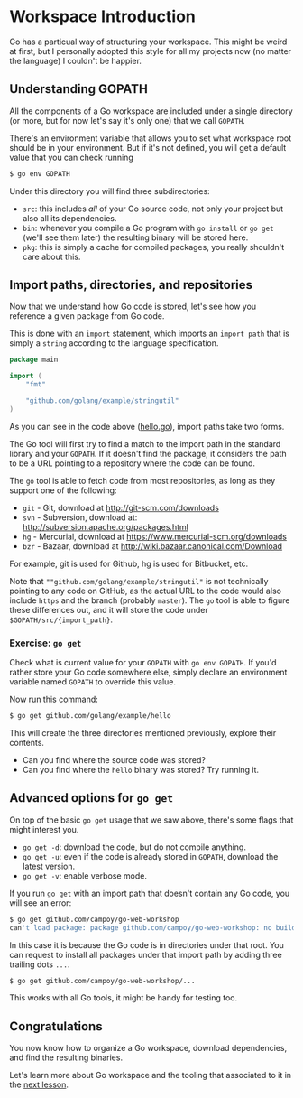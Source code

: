 # Workspace Introduction

Go has a particual way of structuring your workspace. This might be weird at first,
but I personally adopted this style for all my projects now (no matter the language)
I couldn't be happier.

## Understanding GOPATH

All the components of a Go workspace are included under a single directory
(or more, but for now let's say it's only one) that we call `GOPATH`.

There's an environment variable that allows you to set what workspace root
should be in your environment. But if it's not defined, you will get a default
value that you can check running

```bash
$ go env GOPATH
```

Under this directory you will find three subdirectories:

- `src`: this includes *all* of your Go source code, not only your project but also all its dependencies.
- `bin`: whenever you compile a Go program with `go install` or `go get` (we'll see them later) the resulting binary will be stored here.
- `pkg`: this is simply a cache for compiled packages, you really shouldn't care about this.

## Import paths, directories, and repositories

Now that we understand how Go code is stored, let's see how you reference a given
package from Go code.

This is done with an `import` statement, which imports an `import path` that is
simply a `string` according to the language specification.

[embedmd]:# (../../vendor/github.com/golang/example/hello/hello.go /package main/ /\)/)
```go
package main

import (
	"fmt"

	"github.com/golang/example/stringutil"
)
```

As you can see in the code above ([hello.go](../../vendor/github.com/golang/example/hello/hello.go)),
import paths take two forms.

The Go tool will first try to find a match to the import path in the standard library and your `GOPATH`.
If it doesn't find the package, it considers the path to be a URL pointing to a repository where
the code can be found.

The `go` tool is able to fetch code from most repositories, as long as they support one of the following:

- `git` - Git, download at http://git-scm.com/downloads
- `svn` - Subversion, download at: http://subversion.apache.org/packages.html
- `hg` - Mercurial, download at https://www.mercurial-scm.org/downloads
- `bzr` - Bazaar, download at http://wiki.bazaar.canonical.com/Download

For example, git is used for Github, hg is used for Bitbucket, etc.

Note that `""github.com/golang/example/stringutil"` is not technically pointing to any code on GitHub,
as the actual URL to the code would also include `https` and the branch (probably `master`).
The `go` tool is able to figure these differences out, and it will store the code under `$GOPATH/src/{import_path}`.


### Exercise: `go get`

Check what is current value for your `GOPATH` with `go env GOPATH`. If you'd rather
store your Go code somewhere else, simply declare an environment variable named
`GOPATH` to override this value.

Now run this command:

```bash
$ go get github.com/golang/example/hello
```

This will create the three directories mentioned previously, explore their contents.
- Can you find where the source code was stored?
- Can you find where the `hello` binary was stored? Try running it.

## Advanced options for `go get`

On top of the basic `go get` usage that we saw above, there's some flags that might interest you.

- `go get -d`: download the code, but do not compile anything.
- `go get -u`: even if the code is already stored in `GOPATH`, download the latest version.
- `go get -v`: enable verbose mode.

If you run `go get` with an import path that doesn't contain any Go code, you will see an error:

```bash
$ go get github.com/campoy/go-web-workshop
can't load package: package github.com/campoy/go-web-workshop: no buildable Go source files in /Users/campoy/src/github.com/campoy/go-web-workshop
```

In this case it is because the Go code is in directories under that root. You can request to
install all packages under that import path by adding three trailing dots `...`.

```bash
$ go get github.com/campoy/go-web-workshop/...
```

This works with all Go tools, it might be handy for testing too.

## Congratulations

You now know how to organize a Go workspace, download dependencies, and find the resulting binaries.

Let's learn more about Go workspace and the tooling that associated to it in the [next lesson](2-tooling.md).
